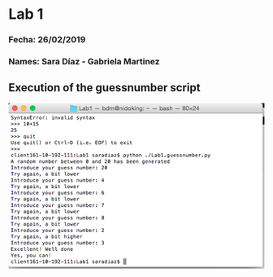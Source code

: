 # Lab 1
### Fecha: 26/02/2019
### Names: Sara Díaz - Gabriela Martinez

## Execution of the guessnumber script 
![Program Execution](Lab1.AWSterminal.png)


